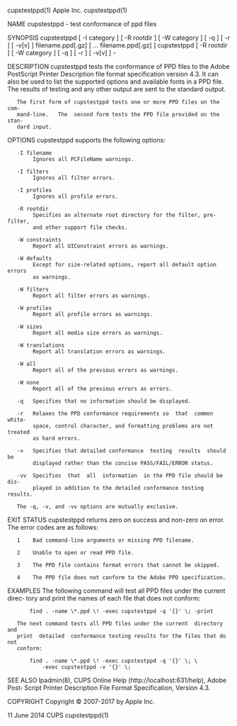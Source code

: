 cupstestppd(1)                    Apple Inc.                   cupstestppd(1)

NAME
       cupstestppd - test conformance of ppd files

SYNOPSIS
       cupstestppd [ -I category ] [ -R rootdir ] [ -W category ] [ -q ] [ -r
       ] [ -v[v] ] filename.ppd[.gz] [ ...  filename.ppd[.gz] ]
       cupstestppd [ -R rootdir ] [ -W category ] [ -q ] [ -r ] [ -v[v] ] -

DESCRIPTION
       cupstestppd tests the conformance of PPD files to the Adobe PostScript
       Printer  Description  file  format  specification version 4.3.  It can
       also be used to list the supported options and available  fonts  in  a
       PPD file.  The results of testing and any other output are sent to the
       standard output.

       The first form of cupstestppd tests one or more PPD files on the  com‐
       mand-line.   The  second form tests the PPD file provided on the stan‐
       dard input.

OPTIONS
       cupstestppd supports the following options:

       -I filename
            Ignores all PCFileName warnings.

       -I filters
            Ignores all filter errors.

       -I profiles
            Ignores all profile errors.

       -R rootdir
            Specifies an alternate root directory for the filter, pre-filter,
            and other support file checks.

       -W constraints
            Report all UIConstraint errors as warnings.

       -W defaults
            Except for size-related options, report all default option errors
            as warnings.

       -W filters
            Report all filter errors as warnings.

       -W profiles
            Report all profile errors as warnings.

       -W sizes
            Report all media size errors as warnings.

       -W translations
            Report all translation errors as warnings.

       -W all
            Report all of the previous errors as warnings.

       -W none
            Report all of the previous errors as errors.

       -q   Specifies that no information should be displayed.

       -r   Relaxes the PPD conformance requirements so  that  common  white‐
            space, control character, and formatting problems are not treated
            as hard errors.

       -v   Specifies that detailed conformance  testing  results  should  be
            displayed rather than the concise PASS/FAIL/ERROR status.

       -vv  Specifies  that  all  information  in the PPD file should be dis‐
            played in addition to the detailed conformance testing results.

       The -q, -v, and -vv options are mutually exclusive.

EXIT STATUS
       cupstestppd returns zero on success and non-zero on error.  The  error
       codes are as follows:

       1    Bad command-line arguments or missing PPD filename.

       2    Unable to open or read PPD file.

       3    The PPD file contains format errors that cannot be skipped.

       4    The PPD file does not conform to the Adobe PPD specification.

EXAMPLES
       The following command will test all PPD files under the current direc‐
       tory and print the names of each file that does not conform:

           find . -name \*.ppd \! -exec cupstestppd -q '{}' \; -print

       The next command tests all PPD files under the current  directory  and
       print  detailed  conformance testing results for the files that do not
       conform:

           find . -name \*.ppd \! -exec cupstestppd -q '{}' \; \
               -exec cupstestppd -v '{}' \;

SEE ALSO
       lpadmin(8), CUPS Online Help (http://localhost:631/help), Adobe  Post‐
       Script Printer Description File Format Specification, Version 4.3.

COPYRIGHT
       Copyright © 2007-2017 by Apple Inc.

11 June 2014                         CUPS                      cupstestppd(1)
